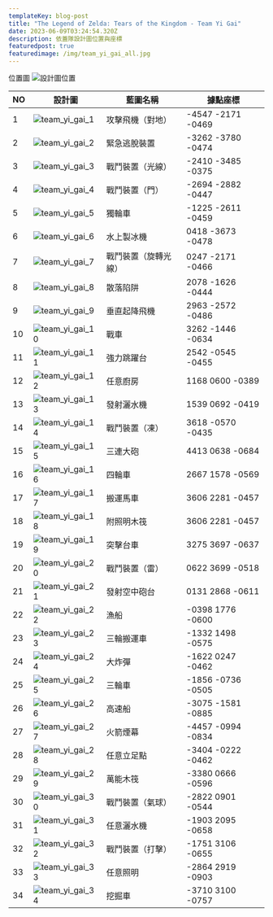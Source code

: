 ```yaml
---
templateKey: blog-post
title: "The Legend of Zelda: Tears of the Kingdom - Team Yi Gai"
date: 2023-06-09T03:24:54.320Z
description: 依蓋隊設計圖位置與座標
featuredpost: true
featuredimage: /img/team_yi_gai_all.jpg
---
```

位置圖
![設計圖位置](/img/team_yi_gai_all.jpg)

| NO | 設計圖                                                                                      | 藍圖名稱               | 據點座標              |
|----|---------------------------------------------------------------------------------------------|------------------------|-----------------------|
| 1  | ![team_yi_gai_1](/img/team_yi_gai_01.jpg) |  攻擊飛機（對地）      |  -4547  -2171  -0469  |
| 2  | ![team_yi_gai_2](/img/team_yi_gai_02.jpg) |  緊急逃脫裝置          |  -3262  -3780  -0474  |
| 3  | ![team_yi_gai_3](/img/team_yi_gai_03.jpg) |  戰鬥裝置（光線）      |  -2410  -3485  -0375  |
| 4  | ![team_yi_gai_4](/img/team_yi_gai_04.jpg) |  戰鬥裝置（門）        |  -2694  -2882  -0447  |
| 5  | ![team_yi_gai_5](/img/team_yi_gai_05.jpg) |  獨輪車                |  -1225  -2611  -0459  |
| 6  | ![team_yi_gai_6](/img/team_yi_gai_06.jpg) |  水上製冰機            |  0418  -3673  -0478   |
| 7  | ![team_yi_gai_7](/img/team_yi_gai_07.jpg) |  戰鬥裝置（旋轉光線）  |  0247  -2171  -0466   |
| 8  | ![team_yi_gai_8](/img/team_yi_gai_08.jpg) |  散落陷阱              |  2078  -1626  -0444   |
| 9  | ![team_yi_gai_9](/img/team_yi_gai_09.jpg) |  垂直起降飛機          |  2963  -2572  -0486   |
| 10 | ![team_yi_gai_10](/img/team_yi_gai_10.jpg) |  戰車                  |  3262  -1446  -0634   |
| 11 | ![team_yi_gai_11](/img/team_yi_gai_11.jpg) |  強力跳躍台            |  2542  -0545  -0455   |
| 12 | ![team_yi_gai_12](/img/team_yi_gai_12.jpg) |  任意廚房              |  1168  0600  -0389    |
| 13 | ![team_yi_gai_13](/img/team_yi_gai_13.jpg) |  發射灑水機            |  1539  0692  -0419    |
| 14 | ![team_yi_gai_14](/img/team_yi_gai_14.jpg) |  戰鬥裝置（凍）        |  3618  -0570  -0435   |
| 15 | ![team_yi_gai_15](/img/team_yi_gai_15.jpg) |  三連大砲              |  4413  0638  -0684    |
| 16 | ![team_yi_gai_16](/img/team_yi_gai_16.jpg) |  四輪車                |  2667  1578  -0569    |
| 17 | ![team_yi_gai_17](/img/team_yi_gai_17.jpg) |  搬運馬車              |  3606  2281  -0457    |
| 18 | ![team_yi_gai_18](/img/team_yi_gai_18.jpg) |  附照明木筏            |  3606  2281  -0457    |
| 19 | ![team_yi_gai_19](/img/team_yi_gai_19.jpg) |  突擊台車              |  3275  3697  -0637    |
| 20 | ![team_yi_gai_20](/img/team_yi_gai_20.jpg) |  戰鬥裝置（雷）        |  0622  3699  -0518    |
| 21 | ![team_yi_gai_21](/img/team_yi_gai_21.jpg) |  發射空中砲台          |  0131  2868  -0611    |
| 22 | ![team_yi_gai_22](/img/team_yi_gai_22.jpg) |  漁船                  |  -0398  1776  -0600   |
| 23 | ![team_yi_gai_23](/img/team_yi_gai_23.jpg) |  三輪搬運車            |  -1332  1498  -0575   |
| 24 | ![team_yi_gai_24](/img/team_yi_gai_24.jpg) |  大炸彈                |  -1622  0247  -0462   |
| 25 | ![team_yi_gai_25](/img/team_yi_gai_25.jpg) |  三輪車                |  -1856  -0736  -0505  |
| 26 | ![team_yi_gai_26](/img/team_yi_gai_26.jpg) |  高速船                |  -3075  -1581  -0885  |
| 27 | ![team_yi_gai_27](/img/team_yi_gai_27.jpg) |  火箭煙幕              |  -4457  -0994  -0834  |
| 28 | ![team_yi_gai_28](/img/team_yi_gai_28.jpg) |  任意立足點            |  -3404  -0222  -0462  |
| 29 | ![team_yi_gai_29](/img/team_yi_gai_29.jpg) |  萬能木筏              |  -3380  0666  -0596   |
| 30 | ![team_yi_gai_30](/img/team_yi_gai_30.jpg) |  戰鬥裝置（氣球）      |  -2822  0901  -0544   |
| 31 | ![team_yi_gai_31](/img/team_yi_gai_31.jpg) |  任意灑水機            |  -1903  2095  -0658   |
| 32 | ![team_yi_gai_32](/img/team_yi_gai_32.jpg) |  戰鬥裝置（打擊）      |  -1751  3106  -0655   |
| 33 | ![team_yi_gai_33](/img/team_yi_gai_33.jpg) |  任意照明              |  -2864  2919  -0903   |
| 34 | ![team_yi_gai_34](/img/team_yi_gai_34.jpg) |  挖掘車                |  -3710  3100  -0757   |